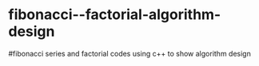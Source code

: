 # fibonacci--factorial-algorithm-design
#fibonacci series and factorial codes using c++ to show algorithm design
